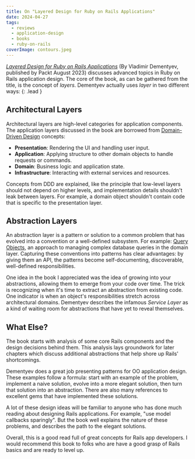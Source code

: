 ```yaml
---
title: On "Layered Design for Ruby on Rails Applications"
date: 2024-04-27
tags:
  - reviews
  - application-design
  - books
  - ruby-on-rails
coverImage: contours.jpeg
---
```


_[Layered Design for Ruby on Rails Applications](https://www.packtpub.com/product/layered-design-for-ruby-on-rails-applications/9781801813785)_ (By Vladimir Dementyev, published by Packt August 2023) discusses advanced topics in Ruby on Rails application design. The core of the book, as can be gathered from the title, is the concept of _layers_. Dementyev actually uses _layer_ in two different ways:
{: .lead }

## Architectural Layers

Architectural layers are high-level categories for application components. The application layers discussed in the book are borrowed from [Domain-Driven Design](https://en.wikipedia.org/wiki/Domain-driven_design) concepts:

- **Presentation**: Rendering the UI and handling user input.
- **Application**: Applying structure to other domain objects to handle requests or commands.
- **Domain**: Business logic and application state.
- **Infrastructure**: Interacting with external services and resources.

Concepts from DDD are explained, like the principle that low-level layers should not depend on higher levels, and implementation details shouldn't leak between layers. For example, a domain object shouldn't contain code that is specific to the presentation layer.

## Abstraction Layers

An abstraction layer is a pattern or solution to a common problem that has evolved into a convention or a well-defined subsystem. For example: [Query Objects](https://thoughtbot.com/blog/a-case-for-query-objects-in-rails), an approach to managing complex database queries in the domain layer. Capturing these conventions into patterns has clear advantages: by giving them an API, the patterns become self-documenting, discoverable, well-defined responsibilities.

One idea in the book I appreciated was the idea of growing into your abstractions, allowing them to emerge from your code over time. The trick is recognizing when it's time to extract an abstraction from existing code. One indicator is when an object's responsibilities stretch across architectural domains. Dementyev describes the infamous _Service Layer_ as a kind of waiting room for abstractions that have yet to reveal themselves.

## What Else?

The book starts with analysis of some core Rails components and the design decisions behind them. This analysis lays groundwork for later chapters which discuss additional abstractions that help shore up Rails' shortcomings.

Dementyev does a great job presenting patterns for OO application design. These examples follow a formula: start with an example of the problem, implement a naive solution, evolve into a more elegant solution, then turn that solution into an abstraction. There are also many references to excellent gems that have implemented these solutions.

A lot of these design ideas will be familiar to anyone who has done much reading about designing Rails applications. For example, "use model callbacks sparingly". But the book well explains the nature of these problems, and describes the path to the elegant solutions.

Overall, this is a good read full of great concepts for Rails app developers. I would recommend this book to folks who are have a good grasp of Rails basics and are ready to level up.
